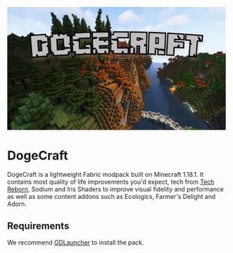 ![Dogecraft-banner](https://raw.githubusercontent.com/The-Animonculory/DogeCraft/main/images/logo.png)

# DogeCraft
DogeCraft is a lightweight Fabric modpack built on Minecraft 1.18.1. It contains most quality of life improvements you'd expect, tech from [Tech Reborn](https://www.curseforge.com/minecraft/mc-mods/techreborn), Sodium and Iris Shaders to improve visual fidelity and performance as well as some content addons such as Ecologics, Farmer's Delight and Adorn.

## Requirements
We recommend [GDLauncher](https://gdevs.io/) to install the pack.
